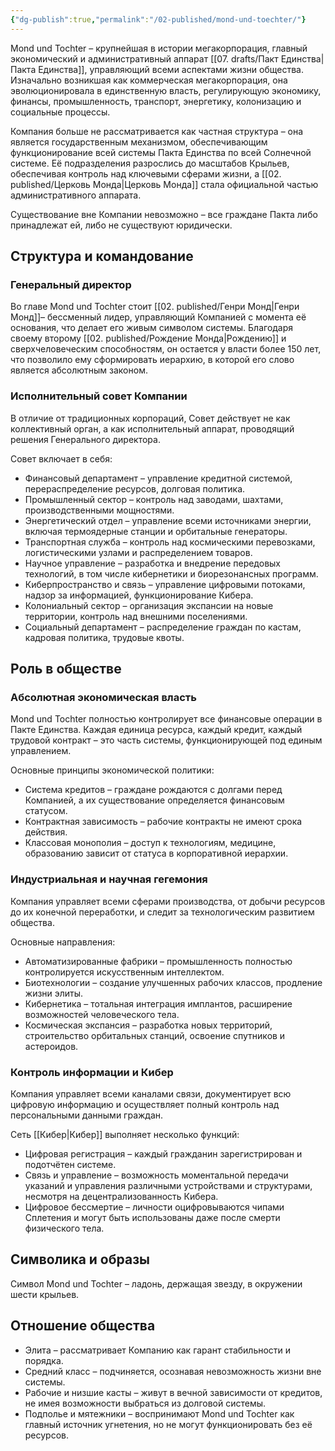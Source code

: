```yaml
---
{"dg-publish":true,"permalink":"/02-published/mond-und-toechter/"}
---
```


Mond und Tochter – крупнейшая в истории мегакорпорация, главный экономический и административный аппарат [[07. drafts/Пакт Единства\|Пакта Единства]], управляющий всеми аспектами жизни общества. Изначально возникшая как коммерческая мегакорпорация, она эволюционировала в единственную власть, регулирующую экономику, финансы, промышленность, транспорт, энергетику, колонизацию и социальные процессы.

Компания больше не рассматривается как частная структура – она является государственным механизмом, обеспечивающим функционирование всей системы Пакта Единства по всей Солнечной системе. Её подразделения разрослись до масштабов Крыльев, обеспечивая контроль над ключевыми сферами жизни, а [[02. published/Церковь Монда\|Церковь Монда]] стала официальной частью административного аппарата.

Существование вне Компании невозможно – все граждане Пакта либо принадлежат ей, либо не существуют юридически.

## Структура и командование
### Генеральный директор
Во главе Mond und Tochter стоит [[02. published/Генри Монд\|Генри Монд]]– бессменный лидер, управляющий Компанией с момента её основания, что делает его живым символом системы. Благодаря своему второму [[02. published/Рождение Монда\|Рождению]] и сверхчеловеческим способностям, он остается у власти более 150 лет, что позволило ему сформировать иерархию, в которой его слово является абсолютным законом.

### Исполнительный совет Компании
В отличие от традиционных корпораций, Совет действует не как коллективный орган, а как исполнительный аппарат, проводящий решения Генерального директора.

Совет включает в себя:
- Финансовый департамент – управление кредитной системой, перераспределение ресурсов, долговая политика.
- Промышленный сектор – контроль над заводами, шахтами, производственными мощностями.
- Энергетический отдел – управление всеми источниками энергии, включая термоядерные станции и орбитальные генераторы.
- Транспортная служба – контроль над космическими перевозками, логистическими узлами и распределением товаров.
- Научное управление – разработка и внедрение передовых технологий, в том числе кибернетики и биорезонансных программ.
- Киберпространство и связь – управление цифровыми потоками, надзор за информацией, функционирование Кибера.
- Колониальный сектор – организация экспансии на новые территории, контроль над внешними поселениями.
- Социальный департамент – распределение граждан по кастам, кадровая политика, трудовые квоты.

## Роль в обществе
### Абсолютная экономическая власть
Mond und Tochter полностью контролирует все финансовые операции в Пакте Единства. Каждая единица ресурса, каждый кредит, каждый трудовой контракт – это часть системы, функционирующей под единым управлением.

Основные принципы экономической политики:
- Система кредитов – граждане рождаются с долгами перед Компанией, а их существование определяется финансовым статусом.
- Контрактная зависимость – рабочие контракты не имеют срока действия.
- Классовая монополия – доступ к технологиям, медицине, образованию зависит от статуса в корпоративной иерархии.

### Индустриальная и научная гегемония
Компания управляет всеми сферами производства, от добычи ресурсов до их конечной переработки, и следит за технологическим развитием общества.

Основные направления:
- Автоматизированные фабрики – промышленность полностью контролируется искусственным интеллектом.
- Биотехнологии – создание улучшенных рабочих классов, продление жизни элиты.
- Кибернетика – тотальная интеграция имплантов, расширение возможностей человеческого тела.
- Космическая экспансия – разработка новых территорий, строительство орбитальных станций, освоение спутников и астероидов.

### Контроль информации и Кибер
Компания управляет всеми каналами связи, документирует всю цифровую информацию и осуществляет полный контроль над персональными данными граждан.

Сеть [[Кибер\|Кибер]] выполняет несколько функций:
- Цифровая регистрация – каждый гражданин зарегистрирован и подотчётен системе.
- Связь и управление – возможность моментальной передачи указаний и управления различными устройствами и структурами, несмотря на децентрализованность Кибера.
- Цифровое бессмертие – личности оцифровываются чипами Сплетения и могут быть использованы даже после смерти физического тела.

## Символика и образы
Символ Mond und Tochter – ладонь, держащая звезду, в окружении шести крыльев. 

## Отношение общества
- Элита – рассматривает Компанию как гарант стабильности и порядка.
- Средний класс – подчиняется, осознавая невозможность жизни вне системы.
- Рабочие и низшие касты – живут в вечной зависимости от кредитов, не имея возможности выбраться из долговой системы.
- Подполье и мятежники – воспринимают Mond und Tochter как главный источник угнетения, но не могут функционировать без её ресурсов.